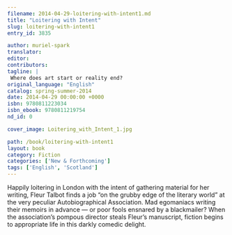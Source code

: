 ```yaml
---
filename: 2014-04-29-loitering-with-intent1.md
title: "Loitering with Intent"
slug: loitering-with-intent1
entry_id: 3835

author: muriel-spark
translator: 
editor: 
contributors: 
tagline: |
 Where does art start or reality end?
original_language: "English"
catalog: spring-summer-2014
date: 2014-04-29 00:00:00 +0000 
isbn: 9780811223034
isbn_ebook: 9780811219754
nd_id: 0

cover_image: Loitering_with_Intent_1.jpg

path: /book/loitering-with-intent1
layout: book
category: Fiction
categories: ['New & Forthcoming']
tags: ['English', 'Scotland']
---
```

Happily loitering in London with the intent of gathering material for her writing, Fleur Talbot finds a job “on the grubby edge of the literary world” at the very peculiar Autobiographical Association. Mad egomaniacs writing their memoirs in advance — or poor fools ensnared by a blackmailer? When the association’s pompous director steals Fleur’s manuscript, fiction begins to appropriate life in this darkly comedic delight.





